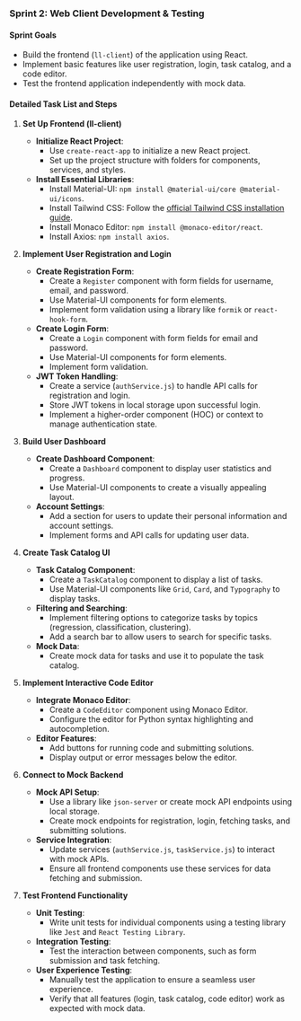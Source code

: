 ### Sprint 2: Web Client Development & Testing

#### Sprint Goals
- Build the frontend (`ll-client`) of the application using React.
- Implement basic features like user registration, login, task catalog, and a code editor.
- Test the frontend application independently with mock data.

#### Detailed Task List and Steps

1. **Set Up Frontend (ll-client)**
   - **Initialize React Project**:
     - Use `create-react-app` to initialize a new React project.
     - Set up the project structure with folders for components, services, and styles.
   - **Install Essential Libraries**:
     - Install Material-UI: `npm install @material-ui/core @material-ui/icons`.
     - Install Tailwind CSS: Follow the [official Tailwind CSS installation guide](https://tailwindcss.com/docs/guides/create-react-app).
     - Install Monaco Editor: `npm install @monaco-editor/react`.
     - Install Axios: `npm install axios`.

2. **Implement User Registration and Login**
   - **Create Registration Form**:
     - Create a `Register` component with form fields for username, email, and password.
     - Use Material-UI components for form elements.
     - Implement form validation using a library like `formik` or `react-hook-form`.
   - **Create Login Form**:
     - Create a `Login` component with form fields for email and password.
     - Use Material-UI components for form elements.
     - Implement form validation.
   - **JWT Token Handling**:
     - Create a service (`authService.js`) to handle API calls for registration and login.
     - Store JWT tokens in local storage upon successful login.
     - Implement a higher-order component (HOC) or context to manage authentication state.

3. **Build User Dashboard**
   - **Create Dashboard Component**:
     - Create a `Dashboard` component to display user statistics and progress.
     - Use Material-UI components to create a visually appealing layout.
   - **Account Settings**:
     - Add a section for users to update their personal information and account settings.
     - Implement forms and API calls for updating user data.

4. **Create Task Catalog UI**
   - **Task Catalog Component**:
     - Create a `TaskCatalog` component to display a list of tasks.
     - Use Material-UI components like `Grid`, `Card`, and `Typography` to display tasks.
   - **Filtering and Searching**:
     - Implement filtering options to categorize tasks by topics (regression, classification, clustering).
     - Add a search bar to allow users to search for specific tasks.
   - **Mock Data**:
     - Create mock data for tasks and use it to populate the task catalog.

5. **Implement Interactive Code Editor**
   - **Integrate Monaco Editor**:
     - Create a `CodeEditor` component using Monaco Editor.
     - Configure the editor for Python syntax highlighting and autocompletion.
   - **Editor Features**:
     - Add buttons for running code and submitting solutions.
     - Display output or error messages below the editor.

6. **Connect to Mock Backend**
   - **Mock API Setup**:
     - Use a library like `json-server` or create mock API endpoints using local storage.
     - Create mock endpoints for registration, login, fetching tasks, and submitting solutions.
   - **Service Integration**:
     - Update services (`authService.js`, `taskService.js`) to interact with mock APIs.
     - Ensure all frontend components use these services for data fetching and submission.

7. **Test Frontend Functionality**
   - **Unit Testing**:
     - Write unit tests for individual components using a testing library like `Jest` and `React Testing Library`.
   - **Integration Testing**:
     - Test the interaction between components, such as form submission and task fetching.
   - **User Experience Testing**:
     - Manually test the application to ensure a seamless user experience.
     - Verify that all features (login, task catalog, code editor) work as expected with mock data.
